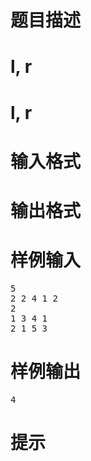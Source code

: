 

# 题目描述



# l, r



# l, r



# 输入格式



# 输出格式



# 样例输入


<pre>5
2 2 4 1 2
2
1 3 4 1
2 1 5 3
</pre>

# 样例输出


<pre>4
</pre>

# 提示


<p>
<img src="/upload/image/20190505/20190505191753_58788.png" alt=""/> 
</p>
